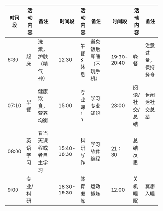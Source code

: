 
| <center>**时间段**</center> | 活动内容  | 备注          |     | <center>**时间段**</center> | 活动内容    | 备注           |     | <center>**时间段**</center> | 活动内容     | 备注        |
| ------------------------ | ----- | ----------- | --- | ------------------------ | ------- | ------------ | --- | ------------------------ | -------- | --------- |
| 6:30                     | 起床    | 洗漱，护肤（精气神）  |     | 12:30                    | 午餐&休息   | 避免饭后即睡（不玩手机） |     | 19:30-20:40              | 晚餐       | 注意过量，保持轻食 |
| 07:10                    | 早餐    | 健康饮食，营养均衡   |     | 15:00                    | 专业课 1 h | 学习专业知识       |     | 23:00                    | 阅读/社交/总结 | 休闲活社交总结   |
| 08:00                    | 英语学习  | 看当天课程或者自主学习 |     | 15:40-18:30              | 科研写作    | 学习软件编程       |     | 21：30                    | 总结反思     |           |
| 9:00                     | 专业/科研 |             |     | 18:30-19:30              | 体育锻炼    | 运动锻炼         |     | 12.00                    | 关机睡眠     | 冥想入睡      |


